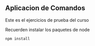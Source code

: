 ## Aplicacion de Comandos

Este es el ejercicios de prueba del curso


Recuerden instalar los paquetes de node


```
npm install
```